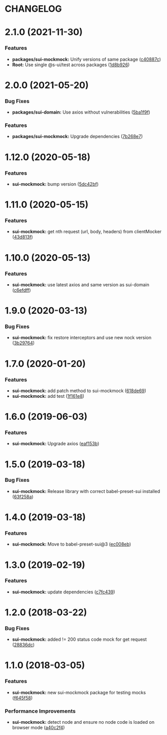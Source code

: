 # CHANGELOG

# 2.1.0 (2021-11-30)


### Features

* **packages/sui-mockmock:** Unify versions of same package ([c40887c](https://github.com/SUI-Components/sui/commit/c40887c92a70df2e65043ee9b0666bc8dd4b2e45))
* **Root:** Use single @s-ui/test across packages ([1d8b926](https://github.com/SUI-Components/sui/commit/1d8b926e727cab44d599767ee13076bc451663bc))



# 2.0.0 (2021-05-20)


### Bug Fixes

* **packages/sui-domain:** Use axios without vulnerabilities ([5ba1f9f](https://github.com/SUI-Components/sui/commit/5ba1f9f3c203e6cf843e6347220cdfbf9772aefa))


### Features

* **packages/sui-mockmock:** Upgrade dependencies ([7b268e7](https://github.com/SUI-Components/sui/commit/7b268e7450448ab88b9f05c9dcc0aed3023cd962))



# 1.12.0 (2020-05-18)


### Features

* **sui-mockmock:** bump version ([5dc42bf](https://github.com/SUI-Components/sui/commit/5dc42bf878eeba95624f226f7039013a24183e2c))



# 1.11.0 (2020-05-15)


### Features

* **sui-mockmock:** get nth request (url, body, headers) from clientMocker ([43d813f](https://github.com/SUI-Components/sui/commit/43d813fe0ac12628c9efc336d54b711586952410))



# 1.10.0 (2020-05-13)


### Features

* **sui-mockmock:** use latest axios and same version as sui-domain ([c6efdff](https://github.com/SUI-Components/sui/commit/c6efdff1bce0eda29344b2f1b2cfcf4b559007fe))



# 1.9.0 (2020-03-13)


### Bug Fixes

* **sui-mockmock:** fix restore interceptors and use new nock version ([3b29764](https://github.com/SUI-Components/sui/commit/3b297642012911423d85e695d4db2620244a095d))



# 1.7.0 (2020-01-20)


### Features

* **sui-mockmock:** add patch method to sui-mockmock ([618de69](https://github.com/SUI-Components/sui/commit/618de694f755d9a9b42b9d827ddaf0ab959c8bdb))
* **sui-mockmock:** add test ([1f161e8](https://github.com/SUI-Components/sui/commit/1f161e8901387e4e2d07929fdc61c51215b2ca00))



# 1.6.0 (2019-06-03)


### Features

* **sui-mockmock:** Upgrade axios ([eaf153b](https://github.com/SUI-Components/sui/commit/eaf153b4f92becd7fd541969bd611ed2621c464c))



# 1.5.0 (2019-03-18)


### Bug Fixes

* **sui-mockmock:** Release library with correct babel-preset-sui installed ([63f258a](https://github.com/SUI-Components/sui/commit/63f258af58d64fa939195f0b1c5e21734d777948))



# 1.4.0 (2019-03-18)


### Features

* **sui-mockmock:** Move to babel-preset-sui@3 ([ec008eb](https://github.com/SUI-Components/sui/commit/ec008ebe41a91bdaf344b43e2ec6909e89c0f89d))



# 1.3.0 (2019-02-19)


### Features

* **sui-mockmock:** update dependencies ([c7fc439](https://github.com/SUI-Components/sui/commit/c7fc4390d1ad59f2ca365f9f6de0eb0fbdf998c9))



# 1.2.0 (2018-03-22)


### Bug Fixes

* **sui-mockmock:** added != 200 status code mock for get request ([28836dc](https://github.com/SUI-Components/sui/commit/28836dc36286ebef5e934141cffe1f726699cfc3))



# 1.1.0 (2018-03-05)


### Features

* **sui-mockmock:** new sui-mockmock package for testing mocks ([f645f58](https://github.com/SUI-Components/sui/commit/f645f5824f7535bd97c09917bb83911f28feacf8))


### Performance Improvements

* **sui-mockmock:** detect node and ensure no node code is loaded on browser mode ([a40c2f4](https://github.com/SUI-Components/sui/commit/a40c2f49394fad8631f8e23e09f4a74dcb7bbb40))



